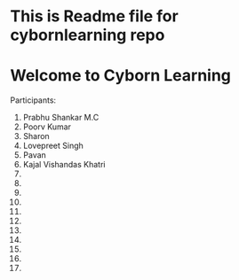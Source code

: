 # This is Readme file for cybornlearning repo
# Welcome to Cyborn Learning

Participants:

1. Prabhu Shankar M.C
2. Poorv Kumar
3. Sharon
4. Lovepreet Singh
5. Pavan
6. Kajal Vishandas Khatri
7. 
8.
9.
10.
11.
12.
13.
14.
15.
16.
17.
